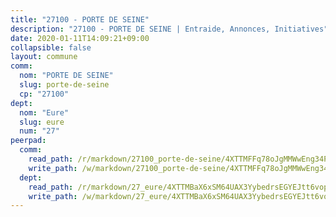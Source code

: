 ```yaml
---
title: "27100 - PORTE DE SEINE"
description: "27100 - PORTE DE SEINE | Entraide, Annonces, Initiatives"
date: 2020-01-11T14:09:21+09:00
collapsible: false
layout: commune
comm:
  nom: "PORTE DE SEINE"
  slug: porte-de-seine
  cp: "27100"
dept:
  nom: "Eure"
  slug: eure
  num: "27"
peerpad:
  comm:
    read_path: /r/markdown/27100_porte-de-seine/4XTTMFFq78oJgMMWwEng34PHjpXpHvdCpcQenwGk7mnq5f7dy
    write_path: /w/markdown/27100_porte-de-seine/4XTTMFFq78oJgMMWwEng34PHjpXpHvdCpcQenwGk7mnq5f7dy-K3TgTvcrGBgSzigue1wccBBtNdcTc9tgzC3bqJe3PmnYXhR8CZCuPwRRtV8Bw7ddosCngUiKuGLDZs7G3ZyJM2WU7jQo5HNcvaJ3VP7nfZPz9EKhpggRQV4DeYCtubtWb4wjpmJf
  dept:
    read_path: /r/markdown/27_eure/4XTTMBaX6xSM64UAX3YybedrsEGYEJtt6vopdQsPEFtGijgwg
    write_path: /w/markdown/27_eure/4XTTMBaX6xSM64UAX3YybedrsEGYEJtt6vopdQsPEFtGijgwg-K3TgUmjy61Gu7ZFzjoVmiacXP2Rc4pq6sxVCYUX3mFQZWQw9yCKsEoAMagtuW4jJTYhK96DsWW4cPmZLagvQNZ34BscGcu4btrtJibt18c1mpqofaWe6Q3RartDiuMTjY7NrsH4r
---
```



